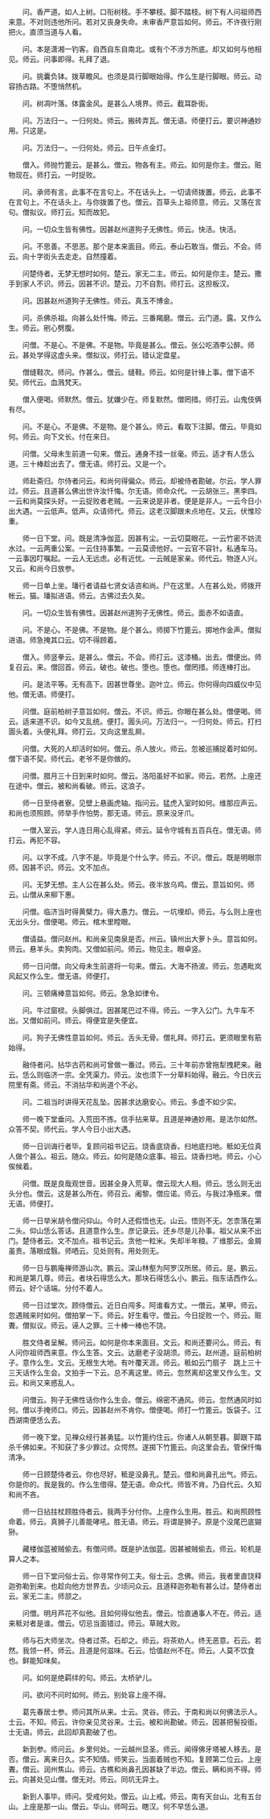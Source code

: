 <!-- { "loadSidebar": true } -->
　　问。香严道。如人上树。口衔树枝。手不攀枝。脚不踏枝。树下有人问祖师西来意。不对则违他所问。若对又丧身失命。未审香严意旨如何。师云。不许夜行刚把火。直须当道与人看。

　　问。本是潇湘一钓客。自西自东自南北。或有个不涉方所底。却又如何与他相见。师云。问事即得。礼拜了退。

　　问。挑囊负钵。拨草瞻风。也须是具行脚眼始得。作么生是行脚眼。师云。动容扬古路。不堕悄然机。

　　问。树凋叶落。体露金风。是甚么人境界。师云。截耳卧街。

　　问。万法归一。一归何处。师云。搬砖弄瓦。僧无语。师便打云。要识神通妙用。只这是。

　　问。万法归一。一归何处。师云。日午点金灯。

　　僧入。师抛竹篦云。是甚么。僧云。物各有主。师云。如何是你主。僧云。赃物现在。师打云。一时捉败。

　　问。承师有言。此事不在言句上。不在话头上。一切请师拨置。师云。此事不在言句上。不在话头上。与你拨置了也。僧云。百草头上祖师意。师云。又落在言句。僧拟议。师打云。知而故犯。

　　问。一切众生皆有佛性。因甚赵州道狗子无佛性。师云。快活。快活。

　　问。不思善。不思恶。那个是本来面目。师云。泰山石敢当。僧云。不会。师云。向十字街头去走走。自然撞着。

　　问楚侍者。无梦无想时如何。楚云。家无二主。师云。如何是你主。楚云。撒手到家人不识。师云。因甚不识。楚云。刀不自割。师打云。这担板汉。

　　问。因甚赵州道狗子无佛性。师云。真玉不博金。

　　问。杀佛杀祖。向甚么处忏悔。师云。三番羯磨。僧云。云门道。露。又作么生。师云。剜心劈腹。

　　问僧。不是心。不是佛。不是物。毕竟是甚么。僧云。张公吃酒李公醉。师云。甚处学得这虚头来。僧拟议。师打云。错认定盘星。

　　僧缝鞋次。师问。作甚么。僧云。缝鞋。师云。如何是针锋上事。僧下语不契。师代云。血溅梵天。

　　僧入便喝。师默然。僧云。犹嫌少在。师复默然。僧罔措。师打云。山鬼伎俩有尽。

　　问。不是心。不是佛。不是物。是个甚么。师云。看取下注脚。僧云。毕竟如何。师云。向下文长。付在来日。

　　问僧。父母未生前道一句来。僧云。通身不挂一丝毫。师云。适才有人恁么道。三十棒趁出去了。僧无语。师打云。又是一个。

　　师赴斋归。尔侍者问云。和尚何得偏众。师云。却被侍者勘破。尔云。学人罪过。师云。且道甚么佛出世许汝忏悔。尔无语。师命众代。一云胡张三。黑李四。一云和尚莫探头好。一云捉败者老贼。一云来说是非者。便是是非人。一云今日小出大遇。一云低声。低声。众请师代。师云。这老汉脚跟未点地在。又云。伏惟珍重。

　　师一日下堂。问。既是清净伽蓝。因甚有尘。一云切莫眼花。一云竹密不妨流水过。一云两重公案。一云住持事繁。一云莫谤他好。一云官不容针。私通车马。一云事因叮嘱起。一云人无远虑。必有近忧。一云贼是家亲。师代云。物逐人兴。又云。和尚今日放参。

　　师一日单上坐。璠行者请益七贤女话咨和尚。尸在这里。人在甚么处。师拨开帐云。猫。璠拟进语。师云。古佛过去久矣。

　　问。一切众生皆有佛性。因甚赵州道狗子无佛性。师云。面赤不如语直。

　　问。不是心。不是佛。不是物。是个甚么。师掷下竹篦云。掷地作金声。僧拟进语。师急掩其口云。切不得顾着。

　　僧入。师竖拳云。是甚么。僧云。不会。师打云。这漆桶。出去。僧便出。师复召云。来。僧回首。师云。破也。破也。堕也。堕也。僧罔措。师连棒打出。

　　问。是法平等。无有高下。因甚世尊坐。迦叶立。师云。你何得向四威仪中见他。僧无语。师便打。

　　问僧。庭前柏树子意旨如何。僧云。不识。师云。你眼在甚么处。僧便喝。师云。适来道不识。如今又乱统。便打。圊头问。万法归一。一归何处。师云。打扫圊头着。头便礼拜。师打云。又向这里乱屙。

　　问僧。大死的人却活时如何。僧云。杀人放火。师云。忽被巡捕捉着时如何。僧下语不契。师代云。老爷不是你做的。

　　问僧。腊月三十日到来时如何。僧云。洛阳虽好不如家。师云。若然。上座还在途中。僧云。被和尚看破。师云。这浪子。

　　师一日至侍者寮。见壁上悬画虎轴。指问云。猛虎入室时如何。维那应声云。和尚也须照顾。师举手作怕势。那无语。师云。原来没牙爪。

　　一僧入室云。学人连日用心乱得紧。师云。延令守城有五百兵在。僧无语。师打云。再犯不容。

　　问。以字不成。八字不是。毕竟是个什么字。师云。不识。僧云。既是明眼宗师。因甚不识。师云。文不加点。

　　问。无梦无想。主人公在甚么处。师云。夜半放乌鸡。僧云。意旨如何。师云。山僧从来柳下惠。

　　问僧。临济当时得黄檗力。得大愚力。僧云。一坑埋却。师云。与么则上座也无出头分。僧便喝。师云。棺木里瞠眼。

　　僧请益。僧问赵州。和尚亲见南泉是否。州云。镇州出大萝卜头。意旨如何。师云。悬羊头。卖狗肉。又僧如前问。师云。物见主。眼卓竖。

　　师一日问僧。向父母未生前道将一句来。僧云。大海不扬波。师云。忽遇毗岚风起又作么生。僧无语。师便打。

　　问。三顿痛棒意旨如何。师云。急急如律令。

　　问。牛过窗棂。头脚俱过。因甚尾巴过不得。师云。一字入公门。九牛车不出。又僧如前问。师云。得便宜是失便宜。

　　问。狗子无佛性意旨如何。师云。舌头无骨。僧礼拜。师打云。更须眼里有筋始得。

　　融侍者问。拈华古药和尚可曾做一番过。师云。三十年前亦曾拖犁拽耙来。融云。恁么则临济一宗。全凭渠力。师云。汝也须下一分草料始得。融云。今日庆云院里有斋。师云。不消拈华和尚道个不必。

　　问。二祖当时讲得天花乱坠。因甚求达磨安心。师云。多虚不如少实。

　　师一晚下堂垂问。入荒田不拣。信手拈来草。且道是神通妙用。是法尔如然。众答不契。师代云。学人今日小出大遇。

　　师一日训诲行者毕。复顾问祖书记云。烧香底烧香。扫地底扫地。秪如无位真人做个甚么。祖云。随众。师云。如何是随众底事。祖云。烧香扫地。师云。小心俟候着。

　　问僧。既是良哉观世音。因甚全身入荒草。僧云现大人相。师云。恁么则无出头分也。僧云。这是甚么所在。师召云。阇黎。僧应诺。师云。与我过净瓶来。僧无语。师便打。

　　师一日举米胡令僧问仰山。今时人还假悟也无。山云。悟则不无。怎柰落在第二头。仰山恁么答话。且道意作么生。彦记录云。还乡尽是儿孙事。祖父从来不出门。楚侍者云。文不加点。祖书记云。贪他一粒米。失却半年粮。丆维那云。金屑虽贵。落眼成翳。师哂云。见处则有。用处则无。

　　师一日与鹏庵禅师游山次。鹏云。深山林壑为阿罗汉所居。师云。是。鹏云。和尚是第几尊。师云。者块石得恁么大。那块石得恁么小。鹏云。指东话西作么。师云。好个话端。分付不着人。

　　师一日过堂次。顾侍僧云。近日白闯多。阿谁看方丈。一僧云。某甲。师云。忽遇贼来时如何。僧拍掌一下。师云。好生看守。僧云。今日捉败一个。师云。赃聻。僧拟议。师云。诬人之罪。三十棒一棒也不饶。

　　胜文侍者呈解。师问云。如何是你本来面目。文云。和尚还要问么。师云。有人问你祖师西来意。作么生答。文云。达磨老子没胡须。师云。赵州道。庭前柏树子。意作么生。文云。无根生大地。有叶覆天涯。师云。秪如云门扇子　跳上三十三天话作么生会。文拍手一下云。总不离这里。师云。忽然离却这里又作么生。文云。和尚又来惑乱人。

　　问僧云。狗子无佛性话你作么生会。僧云。绵密不通风。师云。忽然通风时如何。僧以手掩师口。师云。因甚赵州不肯你。僧便喝。师打一竹篦云。饭袋子。江西湖南便恁么去。

　　师一晚下堂。见禅众经行甚勇猛。以竹篦约住云。你诸人从朝至暮。脚跟下踏杀千佛如来。不知获了多少罪过。众愕然。遂掷下竹篦云。向这里会去。管保忏悔清净。

　　师一日顾楚侍者云。你也尽好。秪是没鼻孔。楚云。借和尚鼻孔出气。师云。你是你的。我是我的。作么生借得。楚无语。命众代。师皆不肯。乃自代云。久知和尚不吝。

　　师一日拈拄杖顾胜侍者云。我两手分付你。上座作么生用。胜云。和尚照顾性命着。师云。真狮子儿善能哮吼。胜无语。师云。将谓是狮子。原是个没尾巴底猢狲。

　　藏楼伽蓝被贼偷去。有僧问师。既是护法伽蓝。因甚被贼偷去。师云。轮机是算人之本。

　　师一日下堂问俗士云。你寻常作何工夫。俗士云。念佛。师云。我者里直饶释迦弥勒到来。也趁向他方世界去。少顷问众云。且道释迦弥勒有甚么过。楚侍者出云。家无二主。师颔之。

　　问僧。明月芦花不似他。且如何得似他去。僧云。恰直通事人不在。师云。适来秪对者是谁。僧云。切忌当面错过。师云。草贼大败。

　　师与石大师坐次。侍者过茶。石却之。师云。将茶劝人。终无恶意。石云。若然。我领一杯。师云。且道是何滋味。石云。恰值赵州不在。师云。人莫不饮食也。鲜能知味矣。

　　问。如何是绝羁绊的句。师云。太桥驴儿。

　　问。欲问不问时如何。师云。别处容上座不得。

　　葛先春居士参。师问其所从来。士云。灵谷。师云。于南和尚以何佛法示人。士云。不知。师云。许你亲见灵谷来。士云。被和尚勘破。师云。因甚把髻投衙。士无语。师云。此回却真勘破了也。

　　新到参。师问云。乡里何处。一云越州显圣。师云。闻得佛牙塔被人移去。是否。僧云。离来日久。实不知情。师笑云。当面着贼也不知。复顾第二位云。上座聻。僧云。润州焦山。师云。古樵和尚鼻孔因甚缺了半边。僧云。瞒和尚不得。师云。向甚处见山僧。僧无对。师云。同坑无异土。

　　新到人事毕。师问。受戒何处。僧云。山上戒。师云。南有天台山。北有五台山。上座是那一山。僧云。华山。师呵云。瞎汉。何不早恁么道。

